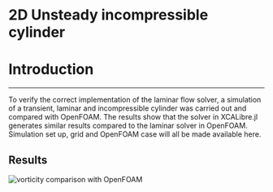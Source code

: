 # 2D Unsteady incompressible cylinder

# Introduction
---

To verify the correct implementation of the laminar flow solver, a simulation of a transient, laminar and incompressible cylinder was carried out and compared with OpenFOAM. The results show that the solver in XCALibre.jl generates similar results compared to the laminar solver in OpenFOAM. Simulation set up, grid and OpenFOAM case will all be made available here.

## Results

![vorticity comparison with OpenFOAM](figures/02/cylinder_re100_comparison.gif)